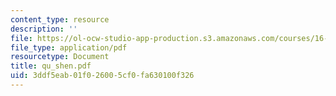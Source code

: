 ```yaml
---
content_type: resource
description: ''
file: https://ol-ocw-studio-app-production.s3.amazonaws.com/courses/16-622-experimental-projects-ii-fall-2003/3ddf5eab01f026005cf0fa630100f326_qu_shen.pdf
file_type: application/pdf
resourcetype: Document
title: qu_shen.pdf
uid: 3ddf5eab-01f0-2600-5cf0-fa630100f326
---
```


